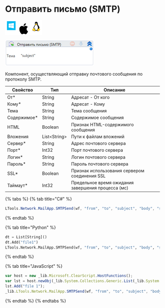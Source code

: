 # Отправить письмо (SMTP)

![](<../../../.gitbook/assets/image (901).png>)

![](<../../../.gitbook/assets/image (250).png>)

Компонент, осуществляющий отправку почтового сообщения по протоколу SMTP.

| Свойство     | Тип           | Описание                                           |
| ------------ | ------------- | -------------------------------------------------- |
| От\*         | String        | Адресат - От кого                                  |
| Кому\*       | String        | Адресат - Кому                                     |
| Тема         | String        | Тема сообщения                                     |
| Содержимое\* | String        | Содержимое сообщения                               |
| HTML         | Boolean       | Признак HTML-содержимого сообщения                 |
| Вложения     | List\<String> | Пути к файлам вложений                             |
| Сервер\*     | String        | Адрес почтового сервера                            |
| Порт\*       | Int32         | Порт почтового сервера                             |
| Логин\*      | String        | Логин почтового сервера                            |
| Пароль\*     | String        | Пароль почтового сервера                           |
| SSL\*        | Boolean       | Признак использования сервером соединения SSL      |
| Таймаут\*    | Int32         | Предельное время ожидания завершения процесса (мс) |

{% tabs %}
{% tab title="C#" %}
```csharp
LTools.Network.MailApp.SMTPSend(wf, "from", "to", "subject", "body", "server", 443, "login", "password", false, false, new List<string>() { "file1" }, 10000);
```
{% endtab %}

{% tab title="Python" %}
```python
dt = List[String]()
dt.Add("file1")
LTools.Network.MailApp.SMTPSend(wf, "from", "to", "subject", "body", "server", 443, "login", "password", False, False, dt, 10000)
```
{% endtab %}

{% tab title="JavaScript" %}
```javascript
var host = new _lib.Microsoft.ClearScript.HostFunctions();
var lst = host.newObj(_lib.System.Collections.Generic.List(_lib.System.String));
lst.Add("file 1");
_lib.LTools.Network.MailApp.SMTPSend(wf, "from", "to", "subject", "body", "server", 443, "login", "password", false, false, lst, 10000);
```
{% endtab %}
{% endtabs %}

